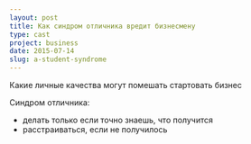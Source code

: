 ```yaml
---
layout: post
title: Как синдром отличника вредит бизнесмену
type: cast
project: business
date: 2015-07-14
slug: a-student-syndrome
---
```



Какие личные качества могут помешать стартовать бизнес

Синдром отличника:
- делать только если точно знаешь, что получится
- расстраиваться, если не получилось

